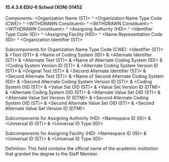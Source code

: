 #### 15.4.3.6 EDU-6 School (XON) 01452

Components: &lt;Organization Name (ST)> ^ &lt;Organization Name Type Code (CWE)> ^ &lt;WITHDRAWN Constituent> ^ &lt;WITHDRAWN Constituent> ^ &lt;WITHDRAWN Constituent> ^ &lt;Assigning Authority (HD)> ^ &lt;Identifier Type Code (ID)> ^ &lt;Assigning Facility (HD)> ^ &lt;Name Representation Code (ID)> ^ &lt;Organization Identifier (ST)>

Subcomponents for Organization Name Type Code (CWE): &lt;Identifier (ST)> & &lt;Text (ST)> & &lt;Name of Coding System (ID)> & &lt;Alternate Identifier (ST)> & &lt;Alternate Text (ST)> & &lt;Name of Alternate Coding System (ID)> & &lt;Coding System Version ID (ST)> & &lt;Alternate Coding System Version ID (ST)> & &lt;Original Text (ST)> & &lt;Second Alternate Identifier (ST)> & &lt;Second Alternate Text (ST)> & &lt;Name of Second Alternate Coding System (ID)> & &lt;Second Alternate Coding System Version ID (ST)> & &lt;Coding System OID (ST)> & &lt;Value Set OID (ST)> & &lt;Value Set Version ID (DTM)> & &lt;Alternate Coding System OID (ST)> & &lt;Alternate Value Set OID (ST)> & &lt;Alternate Value Set Version ID (DTM)> & &lt;Second Alternate Coding System OID (ST)> & &lt;Second Alternate Value Set OID (ST)> & &lt;Second Alternate Value Set Version ID (DTM)>

Subcomponents for Assigning Authority (HD): &lt;Namespace ID (IS)> & &lt;Universal ID (ST)> & &lt;Universal ID Type (ID)>

Subcomponents for Assigning Facility (HD): &lt;Namespace ID (IS)> & &lt;Universal ID (ST)> & &lt;Universal ID Type (ID)>

Definition: This field contains the official name of the academic institution that granted the degree to the Staff Member.
